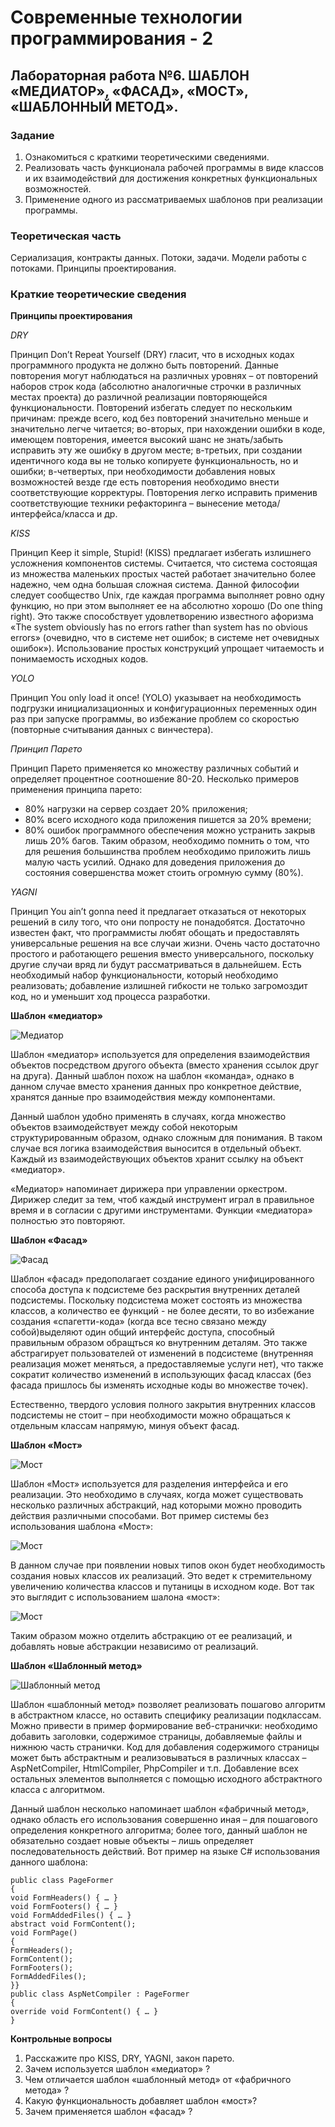 ﻿# Современные технологии программирования - 2
## Лабораторная работа №6. ШАБЛОН «МЕДИАТОР», «ФАСАД», «МОСТ», «ШАБЛОННЫЙ МЕТОД».

### Задание

1. Ознакомиться с краткими теоретическими сведениями.
2. Реализовать часть функционала рабочей программы в виде классов и их взаимодействий для достижения конкретных функциональных возможностей.
3. Применение одного из рассматриваемых шаблонов при реализации программы.

### Теоретическая часть

Сериализация, контракты данных. Потоки, задачи. Модели работы с потоками. Принципы проектирования.

### Краткие теоретические сведения

**Принципы проектирования**

*DRY*

Принцип Don’t Repeat Yourself (DRY) гласит, что в исходных кодах программного продукта не должно быть повторений. Данные повторения могут наблюдаться на различных уровнях – от повторений наборов строк кода (абсолютно аналогичные строчки в различных местах проекта) до различной реализации повторяющейся функциональности. Повторений избегать следует по нескольким причинам: прежде всего, код без повторений значительно меньше и значительно легче читается; во-вторых, при нахождении ошибки в коде, имеющем повторения, имеется высокий шанс не знать/забыть исправить эту же ошибку в другом месте; в-третьих, при создании идентичного кода вы не только копируете функциональность, но и ошибки; в-четвертых, при необходимости добавления новых возможностей везде где есть повторения необходимо внести соответствующие корректуры. Повторения легко исправить применив соответствующие техники рефакторинга – вынесение метода/интерфейса/класса и др.

*KISS*

Принцип Keep it simple, Stupid! (KISS) предлагает избегать излишнего усложнения компонентов системы. Считается, что система состоящая из множества маленьких простых частей работает значительно более надежно, чем одна большая сложная система. Данной философии следует сообщество Unix, где каждая программа выполняет ровно одну функцию, но при этом выполняет ее на абсолютно хорошо (Do one thing right). Это также способствует удовлетворению известного афоризма «The system obviously has no errors rather than system has no obvious errors» (очевидно, что в системе нет ошибок; в системе нет очевидных ошибок»). Использование простых конструкций упрощает читаемость и понимаемость исходных кодов.

*YOLO*

Принцип You only load it once! (YOLO) указывает на необходимость подгрузки инициализационных и конфигурационных переменных один раз при запуске программы, во избежание проблем со скоростью (повторные считывания данных с винчестера).

*Принцип Парето*

Принцип Парето применяется ко множеству различных событий и определяет процентное соотношение 80-20. Несколько примеров применения принципа парето:
* 80% нагрузки на сервер создает 20% приложения;
* 80% всего исходного кода приложения пишется за 20% времени;
* 80% ошибок программного обеспечения можно устранить закрыв лишь 20% багов.
Таким образом, необходимо помнить о том, что для решения большинства проблем необходимо приложить лишь малую часть усилий. Однако для доведения приложения до состояния совершенства может стоить огромную сумму (80%).

*YAGNI*

Принцип You ain’t gonna need it предлагает отказаться от некоторых решений в силу того, что они попросту не понадобятся. Достаточно известен факт, что программисты любят обощать и предоставлять универсальные решения на все случаи жизни. Очень часто достаточно простого и работающего решения вместо универсального, поскольку другие случаи вряд ли будут рассматриваться в дальнейшем. Есть необходимый набор функциональности, который необходимо реализовать; добавление излишней гибкости не только загромоздит код, но и уменьшит ход процесса разработки.

**Шаблон «медиатор»**

![Медиатор](https://github.com/kpi-r520/STP/blob/master/images/mediator_diagram.png)

Шаблон «медиатор» используется для определения взаимодействия объектов посредством другого объекта (вместо хранения ссылок друг на друга). Данный шаблон похож на шаблон «команда», однако в данном случае вместо хранения данных про конкретное действие, хранятся данные про взаимодействия между компонентами.

Данный шаблон удобно применять в случаях, когда множество объектов взаимодействует между собой некоторым структурированным образом, однако сложным для понимания. В таком случае вся логика взаимодействия выносится в отдельный объект. Каждый из взаимодействующих объектов хранит ссылку на объект «медиатор».

«Медиатор» напоминает дирижера при управлении оркестром. Дирижер следит за тем, чтоб каждый инструмент играл в правильное время и в согласии с другими инструментами. Функции «медиатора» полностью это повторяют.

**Шаблон «Фасад»**

![Фасад](https://github.com/kpi-r520/STP/blob/master/images/facade_diagram.png)

Шаблон «фасад» предополагает создание единого унифицированного способа доступа к подсистеме без раскрытия внутренних деталей подсистемы. Поскольку подсистема может состоять из множества классов, а количество ее функций - не более десяти, то во избежание создания «спагетти-кода» (когда все тесно связано между собой)выделяют один общий интерфейс доступа, способный правильным образом обращться ко внутренним деталям. Это также абстрагирует пользователей от изменений в подсистеме (внутренняя реализация может меняться, а предоставляемые услуги нет), что также сократит количество изменений в использующих фасад классах (без фасада пришлось бы изменять исходные коды во множестве точек).

Естественно, твердого условия полного закрытия внутренних классов подсистемы не стоит – при необходимости можно обращаться к отдельным классам напрямую, минуя объект фасад.

**Шаблон «Мост»**

![Мост](https://github.com/kpi-r520/STP/blob/master/images/bridge_diagram.png)

Шаблон «Мост» используется для разделения интерфейса и его реализации. Это необходимо в случаях, когда может существовать несколько различных абстракций, над которыми можно проводить действия различными способами. Вот пример системы без использования шаблона «Мост»:

![Мост](https://github.com/kpi-r520/STP/blob/master/images/bridge_diagram_2.png)

В данном случае при появлении новых типов окон будет необходимость создания новых классов их реализаций. Это ведет к стремительному увеличению количества классов и путаницы в исходном коде. Вот так это выглядит с использованием шалона «мост»:

![Мост](https://github.com/kpi-r520/STP/blob/master/images/bridge_diagram_3.png)

Таким образом можно отделить абстракцию от ее реализаций, и добавлять новые абстракции независимо от реализаций.

**Шаблон «Шаблонный метод»**

![Шаблонный метод](https://github.com/kpi-r520/STP/blob/master/images/template_method_diagram.png)

Шаблон «шаблонный метод» позволяет реализовать пошагово алгоритм в абстрактном классе, но оставить специфику реализации подклассам. Можно привести в пример формирование веб-странички: необходимо добавить заголовки, содержимое страницы, добавляемые файлы и нижнюю часть странички. Код для добавления содержимого страницы может быть абстрактным и реализовываться в различных классах – AspNetCompiler, HtmlCompiler, PhpCompiler и т.п. Добавление всех остальных элементов выполняется с помощью исходного абстрактного класса с алгоритмом. 

Данный шаблон несколько напоминает шаблон «фабричный метод», однако область его использования совершенно иная – для пошагового определения конкретного алгоритма; более того, данный шаблон не обязательно создает новые объекты – лишь определяет последовательность действий. Вот пример на языке C# использования данного шаблона:

```
public class PageFormer
{
void FormHeaders() { … }
void FormFooters() { … }
void FormAddedFiles() { … }
abstract void FormContent();
void FormPage()
{
FormHeaders();
FormContent();
FormFooters();
FormAddedFiles();
}}
public class AspNetCompiler : PageFormer
{
override void FormContent() { … }
}
```

**Контрольные вопросы**

1. Расскажите про KISS, DRY, YAGNI, закон парето.
2. Зачем используется шаблон «медиатор» ?
3. Чем отличается шаблон «шаблонный метод» от «фабричного метода» ?
4. Какую функциональность добавляет шаблон «мост»?
5. Зачем применяется шаблон «фасад» ?